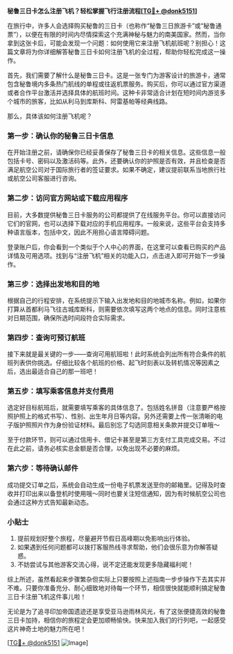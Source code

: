 **秘鲁三日卡怎么注册飞机？轻松掌握飞行注册流程[[TG💪+ @donk5151](https://t.me/s/donk5151)]**

在旅行中，许多人会选择购买秘鲁的三日卡（也称作“秘鲁三日旅游卡”或“秘鲁通票”），以便在有限的时间内尽情探索这个充满神秘与魅力的南美国家。然而，当你拿到这张卡后，可能会发现一个问题：如何使用它来注册飞机航班呢？别担心！这篇文章将为你详细解答秘鲁三日卡如何注册飞机的全过程，帮助你轻松完成这一操作。

首先，我们需要了解什么是秘鲁三日卡。这是一张专门为游客设计的旅游卡，通常包含秘鲁境内多条热门航线的单程或往返机票服务。购买后，你可以通过官方渠道或者合作平台激活并选择具体的航班时间。这种卡非常适合计划在短时间内游览多个城市的旅客，比如从利马到库斯科、阿雷基帕等经典线路。

那么，具体该如何注册飞机呢？

### 第一步：确认你的秘鲁三日卡信息

在开始注册之前，请确保你已经妥善保存了秘鲁三日卡的相关信息。这些信息一般包括卡号、密码以及激活码等。此外，还要确认你的护照是否有效，并且检查是否满足航空公司对于国际旅行者的签证要求。如果不确定，建议提前联系当地旅行社或航空公司客服进行咨询。

### 第二步：访问官方网站或下载应用程序

目前，大多数提供秘鲁三日卡服务的公司都提供了在线服务平台。你可以直接访问它们的官网，也可以选择下载对应的手机应用程序。一般来说，这些平台会支持多种语言版本，包括中文，因此不用担心语言障碍问题。

登录账户后，你会看到一个类似于个人中心的界面，在这里可以查看已购买的产品详情及可用选项。找到与“注册飞机”相关的功能入口，点击进入即可开始下一步操作。

### 第三步：选择出发地和目的地

根据自己的行程安排，在系统提示下输入出发地和目的地城市名称。例如，如果你打算从首都利马飞往古城库斯科，则需要依次填写这两个地点的信息。同时注意核对日期范围，确保所选时间段符合实际需求。

### 第四步：查询可预订航班

接下来就是最关键的一步——查询可用航班啦！此时系统会列出所有符合条件的航班列表供你挑选。仔细比较各个航班的价格、起飞时刻表以及转机情况等因素之后，选出最适合自己的那一班吧！

### 第五步：填写乘客信息并支付费用

选定好目标航班后，就需要填写乘客的具体信息了。包括姓名拼音（注意要严格按照护照上的格式书写）、性别、出生年月日等内容。另外还需要上传一张清晰的电子版护照照片作为身份验证材料。最后别忘了勾选同意相关条款并提交订单哦～

至于付款环节，则可以通过信用卡、借记卡甚至是第三方支付工具完成交易。不过在此之前，请务必核实总金额是否合理，以免出现不必要的麻烦。

### 第六步：等待确认邮件

成功提交订单之后，系统会自动生成一份电子机票发送至你的邮箱里。记得及时查收并打印出来以备登机时使用哦～同时也要关注短信通知，因为有时候航空公司也会通过这种方式告知最新动态。

### 小贴士

1. 提前规划好整个旅程，尽量避开节假日高峰期以免影响出行体验。
2. 如果遇到任何问题都可以拨打客服热线寻求帮助，他们会很乐意为你解答疑惑。
3. 不妨尝试与其他游客交流心得，说不定还能发现更多隐藏福利呢！

综上所述，虽然看起来步骤繁杂但实际上只要按照上述指南一步步操作下去其实并不难。只要你准备充分、耐心细致地对待每一个环节，相信很快就能顺利搞定秘鲁三日卡注册飞机这件事儿啦！

无论是为了追寻印加帝国遗迹还是享受亚马逊雨林风光，有了这张便捷高效的秘鲁三日卡加持，相信你的旅程定会更加顺畅愉快。快来加入我们的行列吧，一起感受这片神奇土地的魅力所在吧！

[[TG💪+ @donk5151](https://t.me/s/donk5151) ![Image](https://i.postimg.cc/rwNCRYN7/Snipaste-2025-04-30-17-27-05.png)]